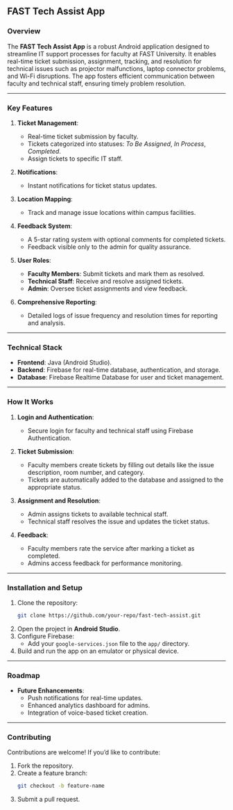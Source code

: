 ## **FAST Tech Assist App**

### **Overview**
The **FAST Tech Assist App** is a robust Android application designed to streamline IT support processes for faculty at FAST University. It enables real-time ticket submission, assignment, tracking, and resolution for technical issues such as projector malfunctions, laptop connector problems, and Wi-Fi disruptions. The app fosters efficient communication between faculty and technical staff, ensuring timely problem resolution.

---

### **Key Features**
1. **Ticket Management**:
   - Real-time ticket submission by faculty.
   - Tickets categorized into statuses: *To Be Assigned*, *In Process*, *Completed*.
   - Assign tickets to specific IT staff.

2. **Notifications**:
   - Instant notifications for ticket status updates.

3. **Location Mapping**:
   - Track and manage issue locations within campus facilities.

4. **Feedback System**:
   - A 5-star rating system with optional comments for completed tickets.
   - Feedback visible only to the admin for quality assurance.

5. **User Roles**:
   - **Faculty Members**: Submit tickets and mark them as resolved.
   - **Technical Staff**: Receive and resolve assigned tickets.
   - **Admin**: Oversee ticket assignments and view feedback.

6. **Comprehensive Reporting**:
   - Detailed logs of issue frequency and resolution times for reporting and analysis.

---

### **Technical Stack**
- **Frontend**: Java (Android Studio).
- **Backend**: Firebase for real-time database, authentication, and storage.
- **Database**: Firebase Realtime Database for user and ticket management.

---

### **How It Works**
1. **Login and Authentication**:
   - Secure login for faculty and technical staff using Firebase Authentication.

2. **Ticket Submission**:
   - Faculty members create tickets by filling out details like the issue description, room number, and category.
   - Tickets are automatically added to the database and assigned to the appropriate status.

3. **Assignment and Resolution**:
   - Admin assigns tickets to available technical staff.
   - Technical staff resolves the issue and updates the ticket status.

4. **Feedback**:
   - Faculty members rate the service after marking a ticket as completed.
   - Admins access feedback for performance monitoring.

---

### **Installation and Setup**
1. Clone the repository:
   ```bash
   git clone https://github.com/your-repo/fast-tech-assist.git
   ```
2. Open the project in **Android Studio**.
3. Configure Firebase:
   - Add your `google-services.json` file to the `app/` directory.
4. Build and run the app on an emulator or physical device.

---

### **Roadmap**
- **Future Enhancements**:
  - Push notifications for real-time updates.
  - Enhanced analytics dashboard for admins.
  - Integration of voice-based ticket creation.

---

### **Contributing**
Contributions are welcome! If you’d like to contribute:
1. Fork the repository.
2. Create a feature branch: 
   ```bash
   git checkout -b feature-name
   ```
3. Submit a pull request.

